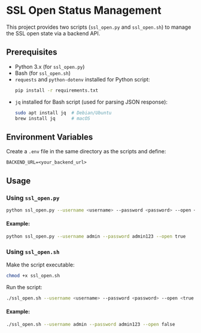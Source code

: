 # SSL Open Status Management

This project provides two scripts (`ssl_open.py` and `ssl_open.sh`) to manage the SSL open state via a backend API.

## Prerequisites
- Python 3.x (for `ssl_open.py`)
- Bash (for `ssl_open.sh`)
- `requests` and `python-dotenv` installed for Python script:
  ```sh
  pip install -r requirements.txt
  ```
- `jq` installed for Bash script (used for parsing JSON response):
  ```sh
  sudo apt install jq  # Debian/Ubuntu
  brew install jq      # macOS
  ```

## Environment Variables
Create a `.env` file in the same directory as the scripts and define:
```
BACKEND_URL=<your_backend_url>
```

## Usage
### Using `ssl_open.py`
```sh
python ssl_open.py --username <username> --password <password> --open <true|false>
```
#### Example:
```sh
python ssl_open.py --username admin --password admin123 --open true
```

### Using `ssl_open.sh`
Make the script executable:
```sh
chmod +x ssl_open.sh
```
Run the script:
```sh
./ssl_open.sh --username <username> --password <password> --open <true|false>
```
#### Example:
```sh
./ssl_open.sh --username admin --password admin123 --open false
```
